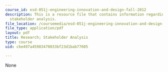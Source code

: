 ```yaml
---
course_id: esd-051j-engineering-innovation-and-design-fall-2012
description: This is a resource file that contains information regarding research;
  stakeholder analysis.
file_location: /coursemedia/esd-051j-engineering-innovation-and-design-fall-2012/cbe497a45983470033bf23d1bab77605_MITESD_051JF12_Lec03.pdf
file_type: application/pdf
layout: pdf
title: Research; Stakeholder Analysis
type: course
uid: cbe497a45983470033bf23d1bab77605

---
```

None
